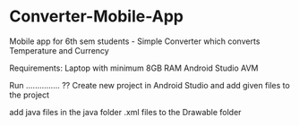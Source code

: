 # Converter-Mobile-App
Mobile app for 6th sem students - Simple Converter which converts Temperature and Currency


Requirements:
  Laptop with minimum 8GB RAM
  Android Studio
  AVM
  
Run ...............  ??
  Create new project in Android Studio and add given files to the project
  
  add java files in the java folder
  .xml files to the Drawable folder 
